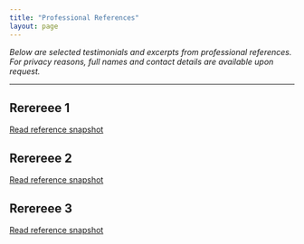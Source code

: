 ```yaml
---
title: "Professional References"
layout: page
---
```



*Below are selected testimonials and excerpts from professional references.  
For privacy reasons, full names and contact details are available upon request.*

---

## Rerereee 1  
[Read reference snapshot](references/referee1.md)

## Rerereee 2  
[Read reference snapshot](references/referee2.md)

## Rerereee 3  
[Read reference snapshot](references/referee3.md)
